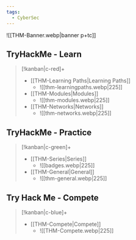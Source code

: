 ```yaml
---
tags:
  - CyberSec
---
```


![[THM-Banner.webp|banner p+tc]]


## TryHackMe - Learn
> [!kanban|c-red]+
> - [[THM-Learning Paths|Learning Paths]]
> 	- ![[thm-learningpaths.webp|225]]
> - [[THM-Modules|Modules]]
> 	- ![[thm-modules.webp|225]]
> - [[THM-Networks|Networks]]
> 	- ![[thm-networks.webp|225]]
## TryHackMe - Practice
> [!kanban|c-green]+
> - [[THM-Series|Series]]
> 	- ![[badges.webp|225]]
> - [[THM-General|General]]
> 	- ![[thm-general.webp|225]]
## Try Hack Me - Compete
> [!kanban|c-blue]+
> - [[THM-Compete|Compete]]
> 	- ![[THM-Compete.webp|225]]